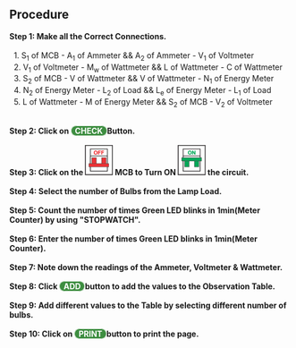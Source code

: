 ## Procedure<br>
**Step 1: Make all the Correct Connections.**<br>  
  &nbsp;  1. S<sub>1</sub> of MCB - A<sub>1</sub> of Ammeter  &&  A<sub>2</sub> of Ammeter - V<sub>1</sub> of Voltmeter    
  &nbsp;  2. V<sub>1</sub> of Voltmeter - M<sub>w</sub> of Wattmeter  &&   L of Wattmeter - C of Wattmeter  
  &nbsp;  3. S<sub>2</sub> of MCB - V of Wattmeter  &&   V of Wattmeter - N<sub>1</sub> of Energy Meter  
  &nbsp;  4. N<sub>2</sub> of Energy Meter - L<sub>2</sub> of Load   &&  L<sub>e</sub> of Energy Meter - L<sub>1</sub> of Load    
  &nbsp;  5. L of Wattmeter - M of Energy Meter  &&  S<sub>2</sub> of MCB - V<sub>2</sub> of Voltmeter  <br><br>

**Step 2: Click on <span style=" border: 1px solid white;border-radius: 20px;background: #3e8e41;
    color: white;cursor: pointer;outline: none;">&nbsp;  CHECK&nbsp;  </span> Button.** <br><br>
**Step 3: Click on the ![mcb off](images/mcb1.png) MCB to Turn ON ![mcb on](images/mcb2.png) the circuit.**<br><br>
**Step 4: Select the number of Bulbs from the Lamp Load.**<br><br>
**Step 5: Count the number of times Green LED blinks in 1min(Meter Counter) by using "STOPWATCH".**<br><br>
**Step 6: Enter the number of times Green LED blinks in 1min(Meter Counter).**<br><br>
**Step 7: Note down the readings of the Ammeter, Voltmeter & Wattmeter.**<br><br>
**Step 8: Click  <span style=" border: 1px solid white;border-radius: 20px;background: #3e8e41;
    color: white;cursor: pointer;outline: none;">&nbsp;  ADD&nbsp;  </span> button to add the values to the Observation Table.**<br><br>
**Step 9: Add different values to the Table by selecting different number of bulbs.**<br><br>
**Step 10: Click on <span style=" border: 1px solid white;border-radius: 20px;background: #3e8e41;
    color: white;cursor: pointer;outline: none;">&nbsp;  PRINT&nbsp;  </span> button to print the page.**<br><br>

 
